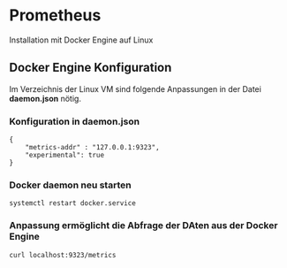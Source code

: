 # Prometheus
Installation mit Docker Engine auf Linux
## Docker Engine Konfiguration
Im Verzeichnis der Linux VM sind folgende Anpassungen in der Datei **daemon.json** nötig.
### Konfiguration in daemon.json
    {
        "metrics-addr" : "127.0.0.1:9323",
        "experimental": true
    }
### Docker daemon neu starten
    systemctl restart docker.service

### Anpassung ermöglicht die Abfrage der DAten aus der Docker Engine
    curl localhost:9323/metrics